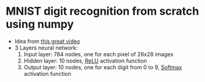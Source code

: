 # MNIST digit recognition from scratch using numpy

* Idea from [this great video](https://www.youtube.com/watch?v=w8yWXqWQYmU)
* 3 Layers neural network:
    1. Input layer: 784 nodes, one for each pixel of 28x28 images
    2. Hidden layer: 10 nodes, [ReLU](https://en.wikipedia.org/wiki/Rectifier_(neural_networks)) activation function
    3. Output layer: 10 nodes, one for each digit from 0 to 9, [Softmax](https://en.wikipedia.org/wiki/Softmax_function) activation function